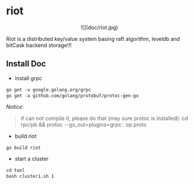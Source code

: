 # riot

<center>![](doc/riot.jpg)</center>

Riot is a distributed key/value system basing raft algorithm, leveldb and bitCask backend storage!!!


## Install Doc

- install grpc

```
go get -u google.golang.org/grpc
go get -a github.com/golang/protobuf/protoc-gen-go
```

*Notice*:

> if can not compile it, please do that (may sure protoc is installed): 
> cd rpc/pb && protoc --go_out=plugins=grpc:. op.proto

- build riot

```
go build riot
```

- start a cluster

```
cd tool
bash cluster1.sh 1
```
